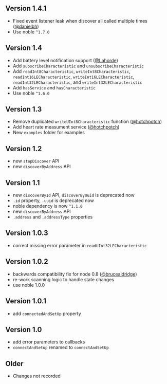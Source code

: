 ## Version 1.4.1

 * Fixed event listener leak when discover all called multiple times ([@danielbh](https://github.com/danielbh))
 * Use noble ```^1.7.0```

## Version 1.4

 * Add battery level notification support ([@Lahorde](https://github.com/Lahorde))
 * Add ```subscribeCharacteristic``` and ```unsubscribeCharacteristic```
 * Add ```readInt8Characteristic```, ```writeInt8Characteristic```, ```readInt16LECharacteristic```, ```writeInt16LECharacteristic```, ```readInt32LECharacteristic```, and ```writeInt32LECharacteristic```
 * Add ```hasService``` and ```hasCharacteristic```
 * Use noble ```^1.6.0```

## Version 1.3

 * Remove duplicated ```writeUInt8Characteristic``` function ([@hotchpotch](https://github.com/hotchpotch))
 * Add heart rate measument service ([@hotchpotch](https://github.com/hotchpotch))
 * New ```examples``` folder for examples

## Version 1.2

 * new ```stopDiscover``` API
 * new ```discoverByAddress``` API

## Version 1.1

 * new ```discoverById``` API, ```discoverByUuid``` is deprecated now
 * ```.id``` property, ```.uuid``` is deprecated now
 * noble dependency is now ```^1.1.0```
 * new ```discoverByAddress``` API
 * ```.address``` and ```.addressType``` properties

## Version 1.0.3

 * correct missing error parameter in ```readUInt32LECharacteristic```

## Version 1.0.2

 * backwards compatibility fix for node 0.8 ([@brucealdridge](https://github.com/brucealdridge))
 * re-work scanning logic to handle state changes
 * use noble 1.0.0

## Version 1.0.1

 * add ``connectedAndSetUp`` property

## Version 1.0

 * add error parameters to callbacks
 * ```connectAndSetup``` renamed to ```connectAndSetUp```

## Older

 * Changes not recorded

